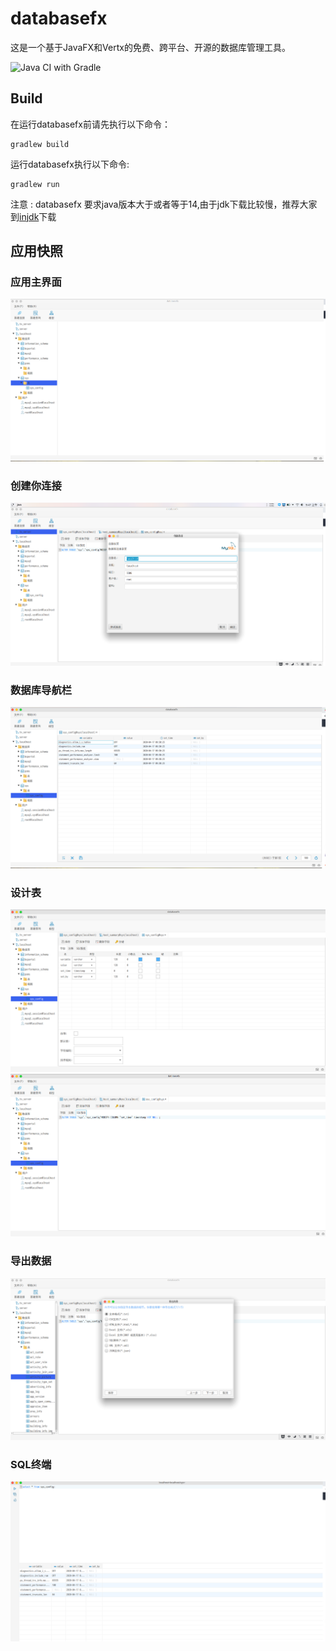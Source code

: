 # databasefx

这是一个基于JavaFX和Vertx的免费、跨平台、开源的数据库管理工具。

![Java CI with Gradle](https://github.com/databasefx/databasefx/workflows/Java%20CI%20with%20Gradle/badge.svg)

## Build
在运行databasefx前请先执行以下命令：
```
gradlew build
```
运行databasefx执行以下命令:
```
gradlew run
```
注意 : databasefx 要求java版本大于或者等于14,由于jdk下载比较慢，推荐大家到[injdk](https://injdk.cn/)下载

## 应用快照
### 应用主界面
![Travis CI](./SNAPSHOTS/a.png)
### 创建你连接
![Travis CI](./SNAPSHOTS/e.png)
### 数据库导航栏
![Travis CI](./SNAPSHOTS/b.png)
### 设计表
![Travis CI](./SNAPSHOTS/c.png)
![Travis CI](./SNAPSHOTS/d.png)
### 导出数据
![Travis CI](./SNAPSHOTS/f.png)
### SQL终端
![Travis CI](./SNAPSHOTS/g.png)


